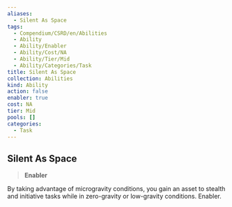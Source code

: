 ```yaml
---
aliases:
  - Silent As Space
tags:
  - Compendium/CSRD/en/Abilities
  - Ability
  - Ability/Enabler
  - Ability/Cost/NA
  - Ability/Tier/Mid
  - Ability/Categories/Task
title: Silent As Space
collection: Abilities
kind: Ability
action: false
enabler: true
cost: NA
tier: Mid
pools: []
categories:
  - Task
---
```

## Silent As Space  
>**Enabler**
  
By taking advantage of microgravity conditions, you gain an asset to stealth and initiative tasks while in zero-gravity or low-gravity conditions. Enabler.